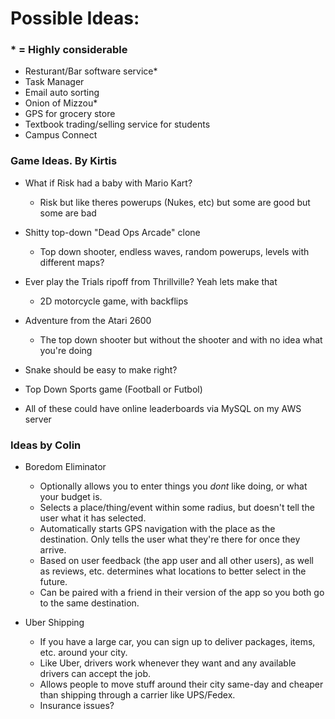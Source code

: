 
# Possible Ideas: 
### * = Highly considerable
* Resturant/Bar software service*
* Task Manager
*  Email auto sorting
* Onion of Mizzou*
* GPS for grocery store
* Textbook trading/selling service for students
* Campus Connect

### Game Ideas. By Kirtis
* What if Risk had a baby with Mario Kart?
  - Risk but like theres powerups (Nukes, etc) but some are good but some are bad
* Shitty top-down "Dead Ops Arcade" clone
  - Top down shooter, endless waves, random powerups, levels with different maps?
* Ever play the Trials ripoff from Thrillville? Yeah lets make that
  - 2D motorcycle game, with backflips
* Adventure from the Atari 2600
  - The top down shooter but without the shooter and with no idea what you're doing
* Snake should be easy to make right?
* Top Down Sports game (Football or Futbol)

* All of these could have online leaderboards via MySQL on my AWS server

### Ideas by Colin
* Boredom Eliminator
  - Optionally allows you to enter things you *dont* like doing, or what your budget is.
  - Selects a place/thing/event within some radius, but doesn't tell the user what it has selected.
  - Automatically starts GPS navigation with the place as the destination. Only tells the user what they're there for once they arrive.
  - Based on user feedback (the app user and all other users), as well as reviews, etc. determines what locations to better select in the future.
  - Can be paired with a friend in their version of the app so you both go to the same destination.

* Uber Shipping
   - If you have a large car, you can sign up to deliver packages, items, etc. around your city.
   - Like Uber, drivers work whenever they want and any available drivers can accept the job.
   - Allows people to move stuff around their city same-day and cheaper than shipping through a carrier like UPS/Fedex.
   - Insurance issues?
